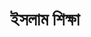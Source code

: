 ---
title: "ইসলাম শিক্ষা"
class: ৩য় শ্রেণি
ayear: ২০০৩ - ২০১১
publisher: "NCTB"
inlang: "bn-BD"
genre: "TextBook"
thumb: islam siksha c3 2009.png
genres: 
- textbook
---